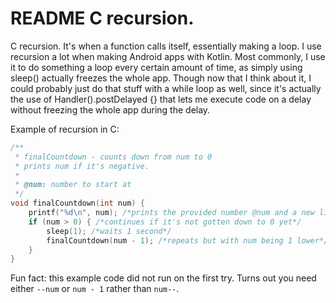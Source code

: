# README C recursion.
C recursion. It's when a function calls itself, essentially making a loop.
I use recursion a lot when making Android apps with Kotlin. Most commonly, I
use it to do something a loop every certain amount of time, as simply using
sleep() actually freezes the whole app. Though now that I think about it, I
could probably just do that stuff with a while loop as well, since it's
actually the use of Handler().postDelayed {} that lets me execute code on a
delay without freezing the whole app during the delay.

Example of recursion in C:
```c
/**
 * finalCountdown - counts down from num to 0
 * prints num if it's negative.
 * 
 * @num: number to start at
 */
void finalCountdown(int num) {
	printf("%d\n", num); /*prints the provided number @num and a new line*/
	if (num > 0) { /*continues if it's not gotten down to 0 yet*/
		sleep(1); /*waits 1 second*/
		finalCountdown(num - 1); /*repeats but with num being 1 lower*/
	}
}
```
Fun fact: this example code did not run on the first try.
Turns out you need either `--num` or `num - 1` rather than `num--`.